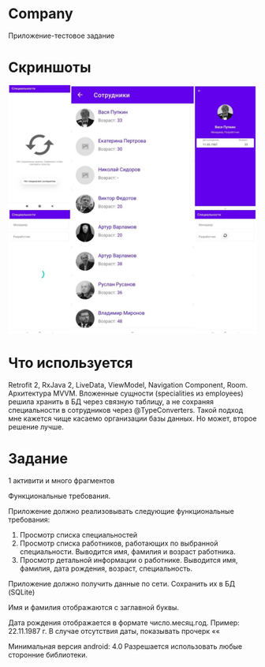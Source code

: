 # Company
Приложение-тестовое задание

# Скриншоты

<img src="https://github.com/polyblack/Company-app/blob/main/screenshots/screenshot_7.jpg"/>

# Что используется
Retrofit 2, RxJava 2, LiveData, ViewModel, Navigation Component, Room. Архитектура MVVM.
Вложенные сущности (specialities из employees) решила хранить в БД через связную таблицу, а не сохраняя специальности в сотрудников через @TypeConverters. Такой подход мне кажется чище касаемо организации базы данных. Но может, второе решение лучше.
# Задание 

1 активити и много фрагментов

Функциональные требования.

Приложение должно реализовывать следующие функциональные требования:

1. Просмотр списка специальностей
2. Просмотр списка работников, работающих по выбранной специальности.
Выводится имя, фамилия и возраст работника.
3. Просмотр детальной информации о работнике.
Выводится имя, фамилия, дата рождения, возраст, специальность.

Приложение должно получить данные по сети. Сохранить их в БД (SQLite)

Имя и фамилия отображаются с заглавной буквы.

Дата рождения отображается в формате число.месяц.год. Пример: 22.11.1987 г.
В случае отсутствия даты, показывать прочерк «­«

Минимальная версия android: 4.0
Разрешается использовать любые сторонние библиотеки.
